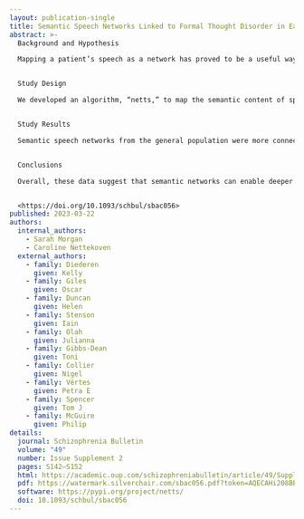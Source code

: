 ```yaml
---
layout: publication-single
title: Semantic Speech Networks Linked to Formal Thought Disorder in Early Psychosis
abstract: >-
  Background and Hypothesis

  Mapping a patient’s speech as a network has proved to be a useful way of understanding formal thought disorder in psychosis. However, to date, graph theory tools have not explicitly modelled the semantic content of speech, which is altered in psychosis.


  Study Design

  We developed an algorithm, “netts,” to map the semantic content of speech as a network, then applied *netts* to construct semantic speech networks for a general population sample (N = 436), and a clinical sample comprising patients with first episode psychosis (FEP), people at clinical high risk of psychosis (CHR-P), and healthy controls (total N = 53).


  Study Results

  Semantic speech networks from the general population were more connected than size-matched randomized networks, with fewer and larger connected components, reflecting the nonrandom nature of speech. Networks from FEP patients were smaller than from healthy participants, for a picture description task but not a story recall task. For the former task, FEP networks were also more fragmented than those from controls; showing more connected components, which tended to include fewer nodes on average. CHR-P networks showed fragmentation values in-between FEP patients and controls. A clustering analysis suggested that semantic speech networks captured novel signals not already described by existing NLP measures. Network features were also related to negative symptom scores and scores on the Thought and Language Index, although these relationships did not survive correcting for multiple comparisons.


  Conclusions

  Overall, these data suggest that semantic networks can enable deeper phenotyping of formal thought disorder in psychosis. Whilst here we focus on network fragmentation, the semantic speech networks created by *Netts* also contain other, rich information which could be extracted to shed further light on formal thought disorder. We are releasing *Netts* as an open Python package alongside this manuscript.


  <https://doi.org/10.1093/schbul/sbac056>
published: 2023-03-22
authors:
  internal_authors:
    - Sarah Morgan
    - Caroline Nettekoven
  external_authors:
    - family: Diederen
      given: Kelly
    - family: Giles
      given: Oscar
    - family: Duncan
      given: Helen
    - family: Stenson
      given: Iain
    - family: Olah
      given: Julianna
    - family: Gibbs-Dean
      given: Toni
    - family: Collier
      given: Nigel
    - family: Vértes
      given: Petra E
    - family: Spencer
      given: Tom J
    - family: McGuire
      given: Philip
details:
  journal: Schizophrenia Bulletin
  volume: "49"
  number: Issue Supplement 2
  pages: S142–S152
  html: https://academic.oup.com/schizophreniabulletin/article/49/Supplement_2/S142/7083530
  pdf: https://watermark.silverchair.com/sbac056.pdf?token=AQECAHi208BE49Ooan9kkhW_Ercy7Dm3ZL_9Cf3qfKAc485ysgAAAvwwggL4BgkqhkiG9w0BBwagggLpMIIC5QIBADCCAt4GCSqGSIb3DQEHATAeBglghkgBZQMEAS4wEQQM9ZOzxQ1832NDAvRFAgEQgIICr_zCX6kLLBiEMj811buM48sxXIZcanr-8RHPLFzfWnIBnvhYqwqFKOF5mTAe-5RzsxVTNLE2FwJ2IFZnCpXJV78SFcg5XE4tp-i1VVmmB458TNw1Aj-d6QCBN07s41cmomcSw18GL1bQUfgGGJe-eIgHbiMKxuPEE_v5X-6XVzVnis7Wp9LvWokbXYpveSF92b9pRqfGRTvl39JSS4yU2iKwNis3vp_LPKW8tjb29nwGNON3kPS9ZL-X1A7ymPOMybRi3Zhr8bJ5V_3xpH5ggLPhq4CO_NjVx5ho_A2LTXYm7bcFvO2qPazpbMRbQbSHyyTSWSGZVOwNziSeKIfblLysqenk4CxmNRDcTy3Zy3RPlnT2bXQGHYvVTpJFuq3g5LWHKgdSghs2p8FdrTQAQ2DSovmAstybem3lkISpQ77sDk_2YVmWd8qk0NfRurW2tqFFyC93BpY482d2mj0RDBeJT-mHS_kwd3-rN3vcvPCMqtvGsOdZgUgojfvHn64Z1Hg1nTXlxaik2Nm7iGWrvt18c5oJnDfFCICLyX_UZuthstPP9X3-cPARDsgI87wIbGTRoUIklx5GgbbpF6BzLsM1v68UUcctuKh490KkgilxgzXw1kSV67KMdKQrwx-zBJmy2umLifjHGD2VBp8PFhtIhencypKj3fdrhE07MTwzCJOW-Rs0omNWrenHyM2klGi_0u5vxKeY0eVfy2NzbnrXthxCatKMKJVGwQR7n40djTwHhY-_jO_cF5nMZQ0OtGHv2MXous4wgy-i0X8HHecBzRL6rKaqB2JLZPkSLPOOnXvsn12mPOxH6KKeBT7IjI-lnYPDErO7sqkc2dp0xJydD_AquKUtSo4UxWfS2wsC0u2A1K-GeJx8wqaO43jfVOqK6iWNzmanSbiQ4cHfnQ
  software: https://pypi.org/project/netts/
  doi: 10.1093/schbul/sbac056
---
```

